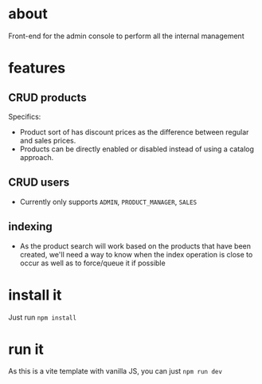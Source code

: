 # about

Front-end for the admin console to perform all the internal management

# features

## CRUD products

Specifics:

* Product sort of has discount prices as the difference between regular and sales prices.
* Products can be directly enabled or disabled instead of using a catalog approach.

## CRUD users

* Currently only supports `ADMIN`, `PRODUCT_MANAGER`, `SALES`

## indexing

* As the product search will work based on the products that have been created, we'll need a way to know when the index operation is close to occur as well as to force/queue it if possible

# install it

Just run `npm install`

# run it

As this is a vite template with vanilla JS, you can just `npm run dev`
